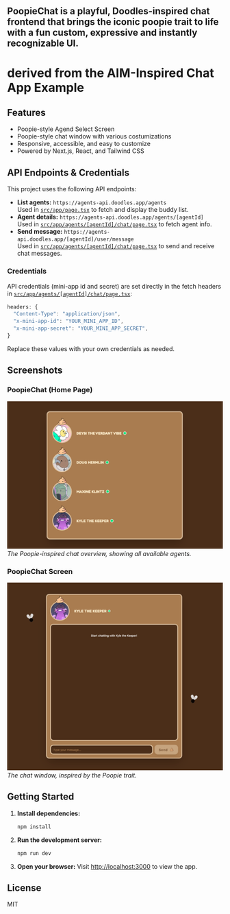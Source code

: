 ## PoopieChat is a playful, Doodles-inspired chat frontend that brings the iconic poopie trait to life with a fun custom, expressive and instantly recognizable UI.

# derived from the AIM-Inspired Chat App Example

## Features

- Poopie-style Agend Select Screen
- Poopie-style chat window with various costumizations
- Responsive, accessible, and easy to customize
- Powered by Next.js, React, and Tailwind CSS

## API Endpoints & Credentials

This project uses the following API endpoints:

- **List agents:** `https://agents-api.doodles.app/agents`  
  Used in [`src/app/page.tsx`](src/app/page.tsx) to fetch and display the buddy list.
- **Agent details:** `https://agents-api.doodles.app/agents/[agentId]`  
  Used in [`src/app/agents/[agentId]/chat/page.tsx`](src/app/agents/[agentId]/chat/page.tsx) to fetch agent info.
- **Send message:** `https://agents-api.doodles.app/[agentId]/user/message`  
  Used in [`src/app/agents/[agentId]/chat/page.tsx`](src/app/agents/[agentId]/chat/page.tsx) to send and receive chat messages.

### Credentials

API credentials (mini-app id and secret) are set directly in the fetch headers in [`src/app/agents/[agentId]/chat/page.tsx`](src/app/agents/[agentId]/chat/page.tsx):

```js
headers: {
  "Content-Type": "application/json",
  "x-mini-app-id": "YOUR_MINI_APP_ID",
  "x-mini-app-secret": "YOUR_MINI_APP_SECRET",
}
```

Replace these values with your own credentials as needed.

## Screenshots

### PoopieChat (Home Page)

![PoopieChat Screenshot](/images/home.png)
_The Poopie-inspired chat overview, showing all available agents._

### PoopieChat Screen

![Chat Screen Screenshot](/images/chat.png)
_The chat window, inspired by the Poopie trait._

## Getting Started

1. **Install dependencies:**
   ```bash
   npm install
   ```
2. **Run the development server:**
   ```bash
   npm run dev
   ```
3. **Open your browser:**
   Visit [http://localhost:3000](http://localhost:3000) to view the app.

## License

MIT
